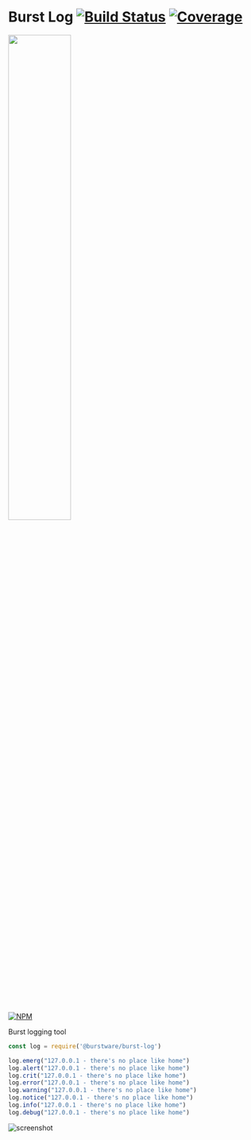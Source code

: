 # Burst Log [![Build Status](https://travis-ci.com/JBaczuk/burst-log.svg?token=29qnEeDFvpCBmjssZsMZ&branch=master)](https://travis-ci.com/JBaczuk/burst-log) [![Coverage](https://img.shields.io/badge/coverage-0%-red)](https://www.npmjs.org/@burstware/burst-log)

[<img src="https://s3-us-west-2.amazonaws.com/burstware.com/img/burstware+horizontal.png" width="50%" />](https://burstware.com)

[![NPM](https://img.shields.io/badge/npm-1.0.4-blue)](https://www.npmjs.org/@burstware/burst-log)

Burst logging tool

```javascript
const log = require('@burstware/burst-log')

log.emerg("127.0.0.1 - there's no place like home")
log.alert("127.0.0.1 - there's no place like home")
log.crit("127.0.0.1 - there's no place like home")
log.error("127.0.0.1 - there's no place like home")
log.warning("127.0.0.1 - there's no place like home")
log.notice("127.0.0.1 - there's no place like home")
log.info("127.0.0.1 - there's no place like home")
log.debug("127.0.0.1 - there's no place like home")
```

![screenshot](https://github.com/JBaczuk/burst-log/raw/master/screenshot.png)
